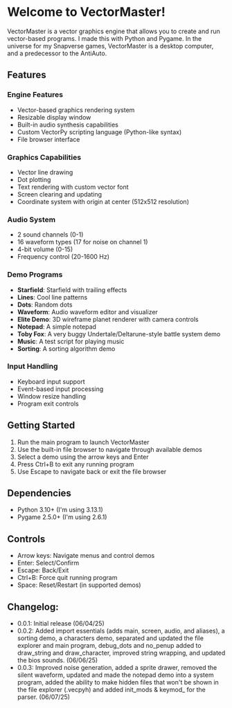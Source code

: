 # Welcome to VectorMaster!

VectorMaster is a vector graphics engine that allows you to create and run vector-based programs. I made this with Python and Pygame. In the universe for my Snapverse games, VectorMaster is a desktop computer, and a predecessor to the AntiAuto.

## Features

### Engine Features
- Vector-based graphics rendering system
- Resizable display window
- Built-in audio synthesis capabilities
- Custom VectorPy scripting language (Python-like syntax)
- File browser interface

### Graphics Capabilities
- Vector line drawing
- Dot plotting
- Text rendering with custom vector font
- Screen clearing and updating
- Coordinate system with origin at center (512x512 resolution)

### Audio System
- 2 sound channels (0-1)
- 16 waveform types (17 for noise on channel 1)
- 4-bit volume (0-15)
- Frequency control (20-1600 Hz)

### Demo Programs
- **Starfield**: Starfield with trailing effects
- **Lines**: Cool line patterns
- **Dots**: Random dots
- **Waveform**: Audio waveform editor and visualizer
- **Elite Demo**: 3D wireframe planet renderer with camera controls
- **Notepad**: A simple notepad
- **Toby Fox**: A very buggy Undertale/Deltarune-style battle system demo
- **Music**: A test script for playing music
- **Sorting**: A sorting algorithm demo

### Input Handling
- Keyboard input support
- Event-based input processing
- Window resize handling
- Program exit controls

## Getting Started

1. Run the main program to launch VectorMaster
2. Use the built-in file browser to navigate through available demos
3. Select a demo using the arrow keys and Enter
4. Press Ctrl+B to exit any running program
5. Use Escape to navigate back or exit the file browser

## Dependencies

- Python 3.10+ (I'm using 3.13.1)
- Pygame 2.5.0+ (I'm using 2.6.1)

## Controls

- Arrow keys: Navigate menus and control demos
- Enter: Select/Confirm
- Escape: Back/Exit
- Ctrl+B: Force quit running program
- Space: Reset/Restart (in supported demos)

## Changelog:

- 0.0.1: Initial release (06/04/25)
- 0.0.2: Added import essentials (adds main, screen, audio, and aliases), a sorting demo, a characters demo, separated and updated the file explorer and main program, debug_dots and no_penup added to draw_string and draw_character, improved string wrapping, and updated the bios sounds. (06/06/25)
- 0.0.3: Improved noise generation, added a sprite drawer, removed the silent waveform, updated and made the notepad demo into a system program, added the ability to make hidden files that won't be shown in the file explorer (.vecpyh) and added init_mods & keymod_ for the parser. (06/07/25)